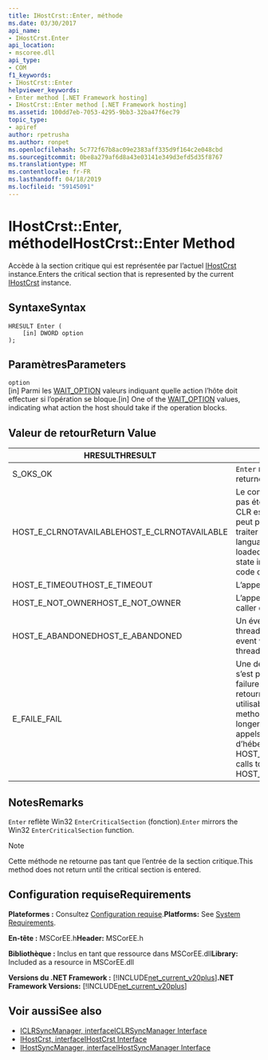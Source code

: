 ```yaml
---
title: IHostCrst::Enter, méthode
ms.date: 03/30/2017
api_name:
- IHostCrst.Enter
api_location:
- mscoree.dll
api_type:
- COM
f1_keywords:
- IHostCrst::Enter
helpviewer_keywords:
- Enter method [.NET Framework hosting]
- IHostCrst::Enter method [.NET Framework hosting]
ms.assetid: 100dd7eb-7053-4295-9bb3-32ba47f6ec79
topic_type:
- apiref
author: rpetrusha
ms.author: ronpet
ms.openlocfilehash: 5c772f67b8ac09e2383aff335d9f164c2e048cbd
ms.sourcegitcommit: 0be8a279af6d8a43e03141e349d3efd5d35f8767
ms.translationtype: MT
ms.contentlocale: fr-FR
ms.lasthandoff: 04/18/2019
ms.locfileid: "59145091"
---
```

# <a name="ihostcrstenter-method"></a><span data-ttu-id="86e1d-102">IHostCrst::Enter, méthode</span><span class="sxs-lookup"><span data-stu-id="86e1d-102">IHostCrst::Enter Method</span></span>
<span data-ttu-id="86e1d-103">Accède à la section critique qui est représentée par l’actuel [IHostCrst](../../../../docs/framework/unmanaged-api/hosting/ihostcrst-interface.md) instance.</span><span class="sxs-lookup"><span data-stu-id="86e1d-103">Enters the critical section that is represented by the current [IHostCrst](../../../../docs/framework/unmanaged-api/hosting/ihostcrst-interface.md) instance.</span></span>  
  
## <a name="syntax"></a><span data-ttu-id="86e1d-104">Syntaxe</span><span class="sxs-lookup"><span data-stu-id="86e1d-104">Syntax</span></span>  
  
```  
HRESULT Enter (  
    [in] DWORD option  
);  
```  
  
## <a name="parameters"></a><span data-ttu-id="86e1d-105">Paramètres</span><span class="sxs-lookup"><span data-stu-id="86e1d-105">Parameters</span></span>  
 `option`  
 <span data-ttu-id="86e1d-106">[in] Parmi les [WAIT_OPTION](../../../../docs/framework/unmanaged-api/hosting/wait-option-enumeration.md) valeurs indiquant quelle action l’hôte doit effectuer si l’opération se bloque.</span><span class="sxs-lookup"><span data-stu-id="86e1d-106">[in] One of the [WAIT_OPTION](../../../../docs/framework/unmanaged-api/hosting/wait-option-enumeration.md) values, indicating what action the host should take if the operation blocks.</span></span>  
  
## <a name="return-value"></a><span data-ttu-id="86e1d-107">Valeur de retour</span><span class="sxs-lookup"><span data-stu-id="86e1d-107">Return Value</span></span>  
  
|<span data-ttu-id="86e1d-108">HRESULT</span><span class="sxs-lookup"><span data-stu-id="86e1d-108">HRESULT</span></span>|<span data-ttu-id="86e1d-109">Description</span><span class="sxs-lookup"><span data-stu-id="86e1d-109">Description</span></span>|  
|-------------|-----------------|  
|<span data-ttu-id="86e1d-110">S_OK</span><span class="sxs-lookup"><span data-stu-id="86e1d-110">S_OK</span></span>|<span data-ttu-id="86e1d-111">`Enter` retourné avec succès.</span><span class="sxs-lookup"><span data-stu-id="86e1d-111">`Enter` returned successfully.</span></span>|  
|<span data-ttu-id="86e1d-112">HOST_E_CLRNOTAVAILABLE</span><span class="sxs-lookup"><span data-stu-id="86e1d-112">HOST_E_CLRNOTAVAILABLE</span></span>|<span data-ttu-id="86e1d-113">Le common language runtime (CLR) n’a pas été chargé dans un processus ou le CLR est dans un état dans lequel il ne peut pas exécuter le code managé ou traiter l’appel avec succès.</span><span class="sxs-lookup"><span data-stu-id="86e1d-113">The common language runtime (CLR) has not been loaded into a process, or the CLR is in a state in which it cannot run managed code or process the call successfully.</span></span>|  
|<span data-ttu-id="86e1d-114">HOST_E_TIMEOUT</span><span class="sxs-lookup"><span data-stu-id="86e1d-114">HOST_E_TIMEOUT</span></span>|<span data-ttu-id="86e1d-115">L’appel a expiré.</span><span class="sxs-lookup"><span data-stu-id="86e1d-115">The call timed out.</span></span>|  
|<span data-ttu-id="86e1d-116">HOST_E_NOT_OWNER</span><span class="sxs-lookup"><span data-stu-id="86e1d-116">HOST_E_NOT_OWNER</span></span>|<span data-ttu-id="86e1d-117">L’appelant ne possède pas le verrou.</span><span class="sxs-lookup"><span data-stu-id="86e1d-117">The caller does not own the lock.</span></span>|  
|<span data-ttu-id="86e1d-118">HOST_E_ABANDONED</span><span class="sxs-lookup"><span data-stu-id="86e1d-118">HOST_E_ABANDONED</span></span>|<span data-ttu-id="86e1d-119">Un événement a été annulé alors qu’un thread bloqué ou Fibre l’attendait.</span><span class="sxs-lookup"><span data-stu-id="86e1d-119">An event was canceled while a blocked thread or fiber was waiting on it.</span></span>|  
|<span data-ttu-id="86e1d-120">E_FAIL</span><span class="sxs-lookup"><span data-stu-id="86e1d-120">E_FAIL</span></span>|<span data-ttu-id="86e1d-121">Une défaillance catastrophique inconnue s’est produite.</span><span class="sxs-lookup"><span data-stu-id="86e1d-121">An unknown catastrophic failure occurred.</span></span> <span data-ttu-id="86e1d-122">Lorsqu’une méthode retourne E_FAIL, le CLR n’est plus utilisable au sein du processus.</span><span class="sxs-lookup"><span data-stu-id="86e1d-122">When a method returns E_FAIL, the CLR is no longer usable within the process.</span></span> <span data-ttu-id="86e1d-123">Les appels suivants aux méthodes d’hébergement retournent HOST_E_CLRNOTAVAILABLE.</span><span class="sxs-lookup"><span data-stu-id="86e1d-123">Subsequent calls to hosting methods return HOST_E_CLRNOTAVAILABLE.</span></span>|  
  
## <a name="remarks"></a><span data-ttu-id="86e1d-124">Notes</span><span class="sxs-lookup"><span data-stu-id="86e1d-124">Remarks</span></span>  
 <span data-ttu-id="86e1d-125">`Enter` reflète Win32 `EnterCriticalSection` (fonction).</span><span class="sxs-lookup"><span data-stu-id="86e1d-125">`Enter` mirrors the Win32 `EnterCriticalSection` function.</span></span>  
  
> [!NOTE]
>  <span data-ttu-id="86e1d-126">Cette méthode ne retourne pas tant que l’entrée de la section critique.</span><span class="sxs-lookup"><span data-stu-id="86e1d-126">This method does not return until the critical section is entered.</span></span>  
  
## <a name="requirements"></a><span data-ttu-id="86e1d-127">Configuration requise</span><span class="sxs-lookup"><span data-stu-id="86e1d-127">Requirements</span></span>  
 <span data-ttu-id="86e1d-128">**Plateformes :** Consultez [Configuration requise](../../../../docs/framework/get-started/system-requirements.md).</span><span class="sxs-lookup"><span data-stu-id="86e1d-128">**Platforms:** See [System Requirements](../../../../docs/framework/get-started/system-requirements.md).</span></span>  
  
 <span data-ttu-id="86e1d-129">**En-tête :** MSCorEE.h</span><span class="sxs-lookup"><span data-stu-id="86e1d-129">**Header:** MSCorEE.h</span></span>  
  
 <span data-ttu-id="86e1d-130">**Bibliothèque :** Inclus en tant que ressource dans MSCorEE.dll</span><span class="sxs-lookup"><span data-stu-id="86e1d-130">**Library:** Included as a resource in MSCorEE.dll</span></span>  
  
 <span data-ttu-id="86e1d-131">**Versions du .NET Framework :** [!INCLUDE[net_current_v20plus](../../../../includes/net-current-v20plus-md.md)]</span><span class="sxs-lookup"><span data-stu-id="86e1d-131">**.NET Framework Versions:** [!INCLUDE[net_current_v20plus](../../../../includes/net-current-v20plus-md.md)]</span></span>  
  
## <a name="see-also"></a><span data-ttu-id="86e1d-132">Voir aussi</span><span class="sxs-lookup"><span data-stu-id="86e1d-132">See also</span></span>

- [<span data-ttu-id="86e1d-133">ICLRSyncManager, interface</span><span class="sxs-lookup"><span data-stu-id="86e1d-133">ICLRSyncManager Interface</span></span>](../../../../docs/framework/unmanaged-api/hosting/iclrsyncmanager-interface.md)
- [<span data-ttu-id="86e1d-134">IHostCrst, interface</span><span class="sxs-lookup"><span data-stu-id="86e1d-134">IHostCrst Interface</span></span>](../../../../docs/framework/unmanaged-api/hosting/ihostcrst-interface.md)
- [<span data-ttu-id="86e1d-135">IHostSyncManager, interface</span><span class="sxs-lookup"><span data-stu-id="86e1d-135">IHostSyncManager Interface</span></span>](../../../../docs/framework/unmanaged-api/hosting/ihostsyncmanager-interface.md)
